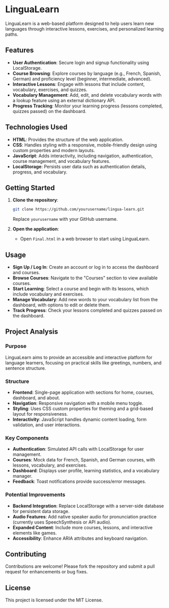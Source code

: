 # LinguaLearn

LinguaLearn is a web-based platform designed to help users learn new languages through interactive lessons, exercises, and personalized learning paths.

## Features

- **User Authentication**: Secure login and signup functionality using LocalStorage.
- **Course Browsing**: Explore courses by language (e.g., French, Spanish, German) and proficiency level (beginner, intermediate, advanced).
- **Interactive Lessons**: Engage with lessons that include content, vocabulary, exercises, and quizzes.
- **Vocabulary Management**: Add, edit, and delete vocabulary words with a lookup feature using an external dictionary API.
- **Progress Tracking**: Monitor your learning progress (lessons completed, quizzes passed) on the dashboard.

## Technologies Used

- **HTML**: Provides the structure of the web application.
- **CSS**: Handles styling with a responsive, mobile-friendly design using custom properties and modern layouts.
- **JavaScript**: Adds interactivity, including navigation, authentication, course management, and vocabulary features.
- **LocalStorage**: Persists user data such as authentication details, progress, and vocabulary.

## Getting Started

1. **Clone the repository**:
   ```bash
   git clone https://github.com/yourusername/lingua-learn.git
   ```
   Replace `yourusername` with your GitHub username.

2. **Open the application**:
   - Open `Final.html` in a web browser to start using LinguaLearn.

## Usage

- **Sign Up / Log In**: Create an account or log in to access the dashboard and courses.
- **Browse Courses**: Navigate to the "Courses" section to view available courses.
- **Start Learning**: Select a course and begin with its lessons, which include vocabulary and exercises.
- **Manage Vocabulary**: Add new words to your vocabulary list from the dashboard, with options to edit or delete them.
- **Track Progress**: Check your lessons completed and quizzes passed on the dashboard.

## Project Analysis

### Purpose
LinguaLearn aims to provide an accessible and interactive platform for language learners, focusing on practical skills like greetings, numbers, and sentence structure.

### Structure
- **Frontend**: Single-page application with sections for home, courses, dashboard, and about.
- **Navigation**: Responsive navigation with a mobile menu toggle.
- **Styling**: Uses CSS custom properties for theming and a grid-based layout for responsiveness.
- **Interactivity**: JavaScript handles dynamic content loading, form validation, and user interactions.

### Key Components
- **Authentication**: Simulated API calls with LocalStorage for user management.
- **Courses**: Mock data for French, Spanish, and German courses, with lessons, vocabulary, and exercises.
- **Dashboard**: Displays user profile, learning statistics, and a vocabulary manager.
- **Feedback**: Toast notifications provide success/error messages.

### Potential Improvements
- **Backend Integration**: Replace LocalStorage with a server-side database for persistent data storage.
- **Audio Features**: Add native speaker audio for pronunciation practice (currently uses SpeechSynthesis or API audio).
- **Expanded Content**: Include more courses, lessons, and interactive elements like games.
- **Accessibility**: Enhance ARIA attributes and keyboard navigation.

## Contributing

Contributions are welcome! Please fork the repository and submit a pull request for enhancements or bug fixes.

## License

This project is licensed under the MIT License.